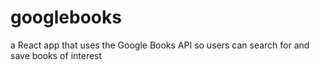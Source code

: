# googlebooks
a React app that uses the Google Books API so users can search for and save books of interest
